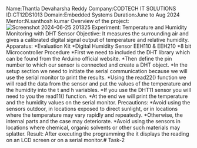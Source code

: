 Name:Thantla Devaharsha Reddy
Company:CODTECH IT SOLUTIONS
ID:CT12DS1013
Domain:Embedded Systems
Duration:June to Aug 2024 
Mentor:N.santhosh kumar
Overview of the project: ![Screenshot 2024-06-25 201325](https://github.com/Deva707/Task-2/assets/173811743/557fea79-a106-4e0f-a2b8-d32cff3a5ee5)
Experiment: Temperature and Humidity Monitoring with DHT Sensor Objective: It measures the surrounding air and gives a calibrated digital signal output of temperature and relative humidity. 
Apparatus: *Evaluation Kit *Digital Humidity Sensor EEH110 & EEH210 *8 bit Microcontroller Procedure *First we need to included the DHT library which can be found from the Arduino official website. *Then define the pin number to which our sensor is connected and create a DHT object. *In the setup section we need to initiate the serial communication because we will use the serial monitor to print the results. *Using the read22() function we will read the data from the sensor and put the values of the temperature and the humidity into the t and h variables. *If you use the DHT11 sensor you will need to you the read11() function. *At the end we will print the temperature and the humidity values on the serial monitor.
Precautions: *Avoid using the sensors outdoor, in locations exposed to direct sunlight, or in locations where the temperature may vary rapidly and repeatedly. *Otherwise, the internal parts and the case may deteriorate. *Avoid using the sensors in locations where chemical, organic solvents or other such materials may splatter. Result: After executing the programming the it displays the reading on an LCD screen or on a serial monitor.# Task-2
